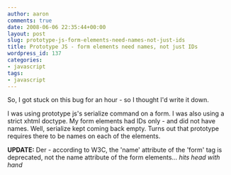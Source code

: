 ```yaml
---
author: aaron
comments: true
date: 2008-06-06 22:35:44+00:00
layout: post
slug: prototype-js-form-elements-need-names-not-just-ids
title: Prototype JS - form elements need names, not just IDs
wordpress_id: 137
categories:
- javascript
tags:
- javascript
---
```


So, I got stuck on this bug for an hour - so I thought I'd write it down.

I was using prototype js's serialize command on a form.  I was also using a strict xhtml doctype.  My form elements had IDs only - and did not have names.  Well, serialize kept coming back empty.  Turns out that prototype requires there to be names on each of the elements.

**UPDATE:** Der - according to W3C, the 'name' attribute of the 'form' tag is deprecated, not the name attribute of the form elements...
*hits head with hand*
